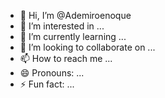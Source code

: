 - 👋 Hi, I’m @Ademiroenoque
- 👀 I’m interested in ...
- 🌱 I’m currently learning ...
- 💞️ I’m looking to collaborate on ...
- 📫 How to reach me ...
- 😄 Pronouns: ...
- ⚡ Fun fact: ...

<!---
Ademiroenoque/Ademiroenoque is a ✨ special ✨ repository because its `README.md` (this file) appears on your GitHub profile.
You can click the Preview link to take a look at your changes.
--->
